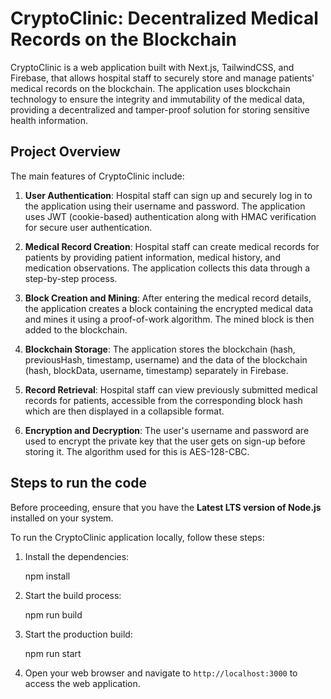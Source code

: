# CryptoClinic: Decentralized Medical Records on the Blockchain

CryptoClinic is a web application built with Next.js, TailwindCSS, and Firebase, that allows hospital staff to securely store and manage patients' medical records on the blockchain. The application uses blockchain technology to ensure the integrity and immutability of the medical data, providing a decentralized and tamper-proof solution for storing sensitive health information.

## Project Overview

The main features of CryptoClinic include:

1. **User Authentication**: Hospital staff can sign up and securely log in to the application using their username and password. The application uses JWT (cookie-based) authentication along with HMAC verification for secure user authentication.

2. **Medical Record Creation**: Hospital staff can create medical records for patients by providing patient information, medical history, and medication observations. The application collects this data through a step-by-step process.

3. **Block Creation and Mining**: After entering the medical record details, the application creates a block containing the encrypted medical data and mines it using a proof-of-work algorithm. The mined block is then added to the blockchain.

4. **Blockchain Storage**: The application stores the blockchain (hash, previousHash, timestamp, username) and the data of the blockchain (hash, blockData, username, timestamp) separately in Firebase.

5. **Record Retrieval**: Hospital staff can view previously submitted medical records for patients, accessible from the corresponding block hash which are then displayed in a collapsible format.

6. **Encryption and Decryption**: The user's username and password are used to encrypt the private key that the user gets on sign-up before storing it. The algorithm used for this is AES-128-CBC.

## Steps to run the code

Before proceeding, ensure that you have the **Latest LTS version of Node.js** installed on your system.

To run the CryptoClinic application locally, follow these steps:

1. Install the dependencies:

   npm install

2. Start the build process:

   npm run build

3. Start the production build:

   npm run start

4. Open your web browser and navigate to `http://localhost:3000` to access the web application.
